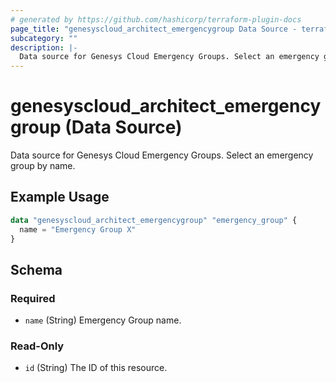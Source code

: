 ```yaml
---
# generated by https://github.com/hashicorp/terraform-plugin-docs
page_title: "genesyscloud_architect_emergencygroup Data Source - terraform-provider-genesyscloud-jonesb"
subcategory: ""
description: |-
  Data source for Genesys Cloud Emergency Groups. Select an emergency group by name.
---
```


# genesyscloud_architect_emergencygroup (Data Source)

Data source for Genesys Cloud Emergency Groups. Select an emergency group by name.

## Example Usage

```terraform
data "genesyscloud_architect_emergencygroup" "emergency_group" {
  name = "Emergency Group X"
}
```

<!-- schema generated by tfplugindocs -->
## Schema

### Required

- `name` (String) Emergency Group name.

### Read-Only

- `id` (String) The ID of this resource.


